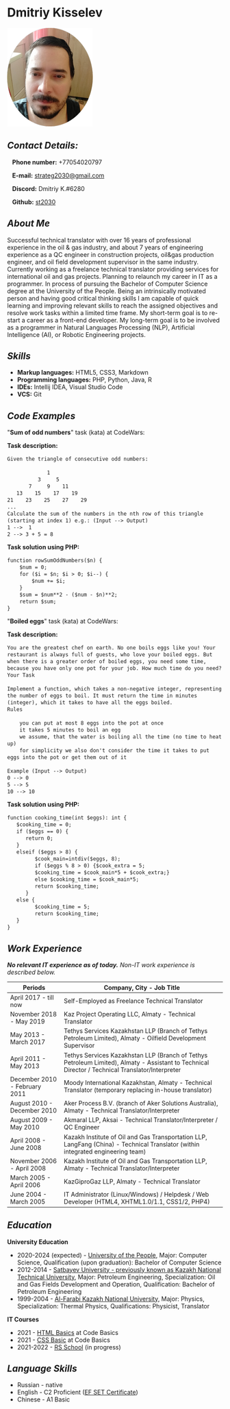 # **Dmitriy Kisselev**
![Photo](images/DVK.png)

## ***Contact Details:***

&nbsp;&nbsp;&nbsp;**Phone number:** +77054020797

&nbsp;&nbsp;&nbsp;**E-mail:** strateg2030@gmail.com

&nbsp;&nbsp;&nbsp;**Discord:** Dmitriy K.#6280

&nbsp;&nbsp;&nbsp;**Github:** [st2030](https://github.com/st2030/)

## ***About Me***

Successful technical translator with over 16 years of professional experience in the oil & gas industry, and about 7 years of engineering experience as a QC engineer in construction projects, oil&gas production engineer, and oil field development supervisor in the same industry. Currently working as a freelance technical translator providing services for international oil and gas projects. Planning to relaunch my career in IT as a programmer. In process of pursuing the Bachelor of Computer Science degree at the University of the People. Being an intrinsically motivated person and having good critical thinking skills I am capable of quick learning and improving relevant skills to reach the assigned objectives and resolve work tasks within a limited time frame. My short-term goal is to re-start a career as a front-end developer. My long-term goal is to be involved as a programmer in Natural Languages Processing (NLP), Artificial Intelligence (AI), or Robotic Engineering projects.

## ***Skills***

- **Markup languages:** HTML5, CSS3, Markdown
- **Programming languages:** PHP, Python, Java, R
- **IDEs:** Intellij IDEA, Visual Studio Code
- **VCS:** Git

## ***Code Examples***
"**Sum of odd numbers**" task (kata) at CodeWars:

**Task description:**
```
Given the triangle of consecutive odd numbers:

             1
          3     5
       7     9    11
   13    15    17    19
21    23    25    27    29
...
Calculate the sum of the numbers in the nth row of this triangle (starting at index 1) e.g.: (Input --> Output)
1 -->  1
2 --> 3 + 5 = 8
```

**Task solution using PHP:**
```
function rowSumOddNumbers($n) {
    $num = 0;
    for ($i = $n; $i > 0; $i--) {
        $num += $i;
    }
    $sum = $num**2 - ($num - $n)**2;
    return $sum;
}
```

"**Boiled eggs**" task (kata) at CodeWars:

**Task description:** 
```
You are the greatest chef on earth. No one boils eggs like you! Your restaurant is always full of guests, who love your boiled eggs. But when there is a greater order of boiled eggs, you need some time, because you have only one pot for your job. How much time do you need?
Your Task

Implement a function, which takes a non-negative integer, representing the number of eggs to boil. It must return the time in minutes (integer), which it takes to have all the eggs boiled.
Rules

    you can put at most 8 eggs into the pot at once
    it takes 5 minutes to boil an egg
    we assume, that the water is boiling all the time (no time to heat up)
    for simplicity we also don't consider the time it takes to put eggs into the pot or get them out of it

Example (Input --> Output)
0 --> 0
5 --> 5
10 --> 10
```
**Task solution using PHP:**
```
function cooking_time(int $eggs): int {
   $cooking_time = 0;
   if ($eggs == 0) {
      return 0;
   }
   elseif ($eggs > 8) {
         $cook_main=intdiv($eggs, 8);
         if ($eggs % 8 > 0) {$cook_extra = 5;
         $cooking_time = $cook_main*5 + $cook_extra;}
         else $cooking_time = $cook_main*5;
         return $cooking_time;
      }
   else {
         $cooking_time = 5;
         return $cooking_time;
   }
}
```

## ***Work Experience***
***No relevant  IT experience as of today.** Non-IT work experience is described below.*

| Periods  | Company, City - Job Title |
|--------|--------------------|
| April 2017 - till now  | Self-Employed as Freelance Technical Translator |
| November 2018 - May 2019 | Kaz Project Operating LLC, Almaty - Technical Translator  |
| May 2013 - March 2017 | Tethys Services Kazakhstan LLP (Branch of Tethys Petroleum Limited), Almaty - Oilfield Development Supervisor |
| April 2011 - May 2013 | Tethys Services Kazakhstan LLP (Branch of Tethys Petroleum Limited), Almaty - Assistant to Technical Director / Technical Translator/Interpreter |
| December 2010 - February 2011 | Moody International Kazakhstan, Almaty - Technical Translator (temporary replacing in-house translator) |
| August 2010 - December 2010 | Aker Process B.V. (branch of Aker Solutions Australia), Almaty - Technical Translator/Interpreter |
| August 2009 - May 2010 | Akmaral LLP, Aksai - Technical Translator/Interpreter / QC Engineer |
| April 2008 - June 2008 | Kazakh Institute of Oil and Gas Transportation LLP, LangFang (China) - Technical Translator (within integrated engineering team) |
| November 2006 - April 2008  |  Kazakh Institute of Oil and Gas Transportation LLP, Almaty - Technical Translator/Interpreter |
| March 2005 - April 2006 | KazGiproGaz LLP, Almaty - Technical Translator |
| June 2004 - March 2005 | IT Administrator (Linux/Windows) / Helpdesk / Web Developer (HTML4, XHTML1.0/1.1, CSS1/2, PHP4) |

## ***Education***

**University Education**
- 2020-2024 (expected) - [University of the People](https://www.uopeople.edu/), Major: Computer Science, Qualification (upon graduation): Bachelor of Computer Science
- 2012-2014 - [Satbayev University - previously known as Kazakh National Technical University](https://satbayev.university/en), Major: Petroleum Engineering, Specialization: Oil and Gas Fields Development and Operation, Qualification: Bachelor of Petroleum Engineering
- 1999-2004 - [Al-Farabi Kazakh National University](https://www.kaznu.kz/en), Major: Physics, Specialization: Thermal Physics, Qualifications: Physicist, Translator

**IT Courses**
- 2021 - [HTML Basics](https://ru.code-basics.com/languages/html) at Code Basics
- 2021 - [CSS Basic](https://ru.code-basics.com/languages/css) at Code Basics
- 2021-2022 - [RS School](https://rs.school/) (in progress)

## ***Language Skills***

- Russian - native
- English - C2 Proficient ([EF SET Certificate](https://www.efset.org/cert/VK8fXV))
- Chinese - A1 Basic